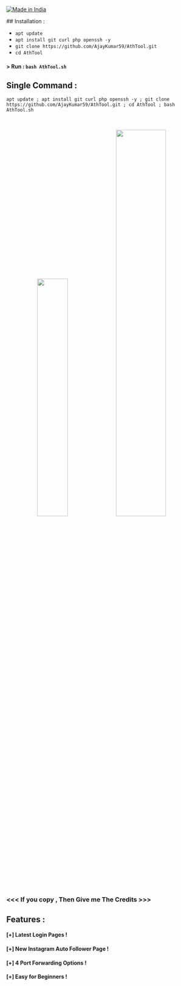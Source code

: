 <p align="left">
<a href="#"><img title="Made in India" src="https://encrypted-tbn0.gstatic.com/images?q=tbn%3AANd9GcTCmqreAqi27sj5Zd9bWsOfC7Dekn8n6_wmWQ&usqp=CAU"></a>
</p>
## Installation :

* `apt update`
* `apt install git curl php openssh -y`
* `git clone https://github.com/AjayKumar59/AthTool.git`
* `cd AthTool`
#### > Run : `bash AthTool.sh`

## Single Command :
```
apt update ; apt install git curl php openssh -y ; git clone https://github.com/AjayKumar59/AthTool.git ; cd AthTool ; bash AthTool.sh
```
<br>
<p align="center">
<img width="40%" src="https://1.bp.blogspot.com/-EhTk6v4Vt0g/X281TS4j8DI/AAAAAAAAAbQ/d6IlLJYDJ7M1yuw7EmRsSycSJYoPwLw4ACLcBGAsYHQ/s1080/IMG_20200926_175958.jpg"/>
<img width="51%" src="https://1.bp.blogspot.com/-bT5-M7Qslns/X281YONQI_I/AAAAAAAAAbY/riflj3szDNUQRDSyyIcl0LHSOqC2JlnYwCLcBGAsYHQ/s1080/IMG_20200926_175944.jpg"/>
</p>

### <<< If you copy , Then Give me The Credits >>>

## Features :
#### [+] Latest Login Pages !
#### [+] New Instagram Auto Follower Page !
#### [+] 4 Port Forwarding Options !
#### [+] Easy for Beginners !



